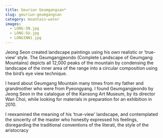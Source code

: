 ```yaml
---
title: Geuriun Geumgangsan*
slug: geuriun-geumgangsan
category: mountain-water
images:
  - LONG-SN.jpg
  - LONG-SU.jpg
  - LONGINN1.jpg
---
```


Jeong Seon created landscape paintings using his own realistic or ‘true-view’ style. The Geumgangjeondo (Complete Landscape of Geumgang Mountains) depicts all 12,000 peaks of the mountain by condensing the landscape of the inner area of the range into a circular composition using the bird’s eye view technique.

I heard about Geumgang Mountain many times from my father and grandmother who were from Pyeongyang. I found Geumgangjeondo by Jeong Seon in the catalogue of the Kansong Art Museum, by its director Wan Choi, while looking for materials in preparation for an exhibition in 2010.

I reexamined the meaning of his ‘true-view’ landscape, and contemplated the sincerity of the master who honestly expressed his feelings, disregarding the traditional conventions of the literati, the style of the aristocracy
